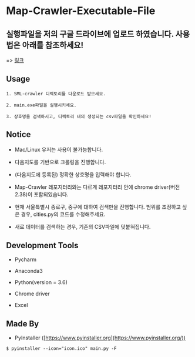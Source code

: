 # Map-Crawler-Executable-File

## 실행파일을 저의 구글 드라이브에 업로드 하였습니다. 사용법은 아래를 참조하세요!
=> [링크](https://drive.google.com/open?id=1Ao78CTq9cYusxLI9NG5ib1DF60OL5EzL)

## Usage

```
1. SML-crawler 디렉토리를 다운로드 받으세요.

2. main.exe파일을 실행시키세요.

3. 상호명을 검색하시고, 디렉토리 내의 생성되는 csv파일을 확인하세요!
```

## Notice
* Mac/Linux 유저는 사용이 불가능합니다.

* 다음지도를 기반으로 크롤링을 진행합니다.

* (다음지도에 등록된) 정확한 상호명을 입력해야 합니다.

* Map-Crawler 레포지터리와는 다르게 레포지터리 안에 chrome driver(버전 2.38)이 포함되있습니다.

* 현재 서울특별시 종로구, 중구에 대하여 검색만을 진행합니다. 범위를 조정하고 싶은 경우,
cities.py의 코드를 수정해주세요.

* 새로 데이터를 검색하는 경우, 기존의 CSV파일에 덧붙혀집니다.

## Development Tools

* Pycharm

* Anaconda3

* Python(version = 3.6)

* Chrome driver

* Excel

## Made By

* PyInstaller ([https://www.pyinstaller.org](https://www.pyinstaller.org/))

```
$ pyinstaller --icon="icon.ico" main.py -F
```

